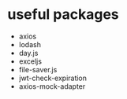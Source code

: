 # useful packages
 - axios
 - lodash
 - day.js
 - exceljs
 - file-saver.js
 - jwt-check-expiration
 - axios-mock-adapter